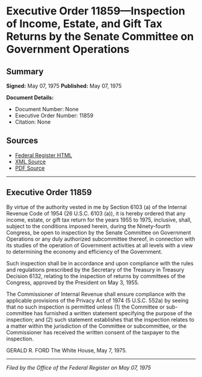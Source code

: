 # Executive Order 11859—Inspection of Income, Estate, and Gift Tax Returns by the Senate Committee on Government Operations

## Summary

**Signed:** May 07, 1975
**Published:** May 07, 1975

**Document Details:**
- Document Number: None
- Executive Order Number: 11859
- Citation: None

## Sources
- [Federal Register HTML](https://www.presidency.ucsb.edu/documents/executive-order-11859-inspection-income-estate-and-gift-tax-returns-the-senate-committee)
- [XML Source](None)
- [PDF Source](None)

---

## Executive Order 11859

By virtue of the authority vested in me by Section 6103 (a) of the Internal Revenue Code of 1954 (26 U.S.C. 6103 (a)), it is hereby ordered that any income, estate, or gift tax return for the years 1955 to 1975, inclusive, shall, subject to the conditions imposed herein, during the Ninety-fourth Congress, be open to inspection by the Senate Committee on Government Operations or any duly authorized subcommittee thereof, in connection with its studies of the operation of Government activities at all levels with a view to determining the economy and efficiency of the Government.

Such inspection shall be in accordance and upon compliance with the rules and regulations prescribed by the Secretary of the Treasury in Treasury Decision 6132, relating to the inspection of returns by committees of the Congress, approved by the President on May 3, 1955.

The Commissioner of Internal Revenue shall ensure compliance with the applicable provisions of the Privacy Act of 1974 (5 U.S.C. 552a) by seeing that no such inspection is permitted unless (1) the Committee or sub-committee has furnished a written statement specifying the purpose of the inspection; and (2) such statement establishes that the inspection relates to a matter within the jurisdiction of the Committee or subcommittee, or the Commissioner has received the written consent of the taxpayer to the inspection.

GERALD R. FORD
The White House,
May 7, 1975.

---

*Filed by the Office of the Federal Register on May 07, 1975*
